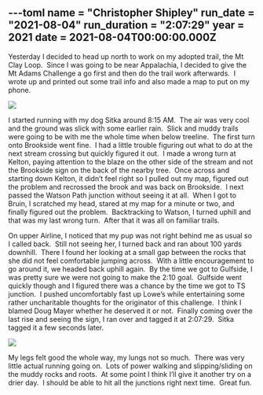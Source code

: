 ---toml
name = "Christopher Shipley"
run_date = "2021-08-04"
run_duration = "2:07:29"
year = 2021
date = 2021-08-04T00:00:00.000Z
---
Yesterday I decided to head up north to work on my adopted trail, the Mt Clay Loop.  Since I was going to be near Appalachia, I decided to give the Mt Adams Challenge a go first and then do the trail work afterwards.  I wrote up and printed out some trail info and also made a map to put on my phone.

![](/assets/images/uploads/chris-dog.jpg)

I started running with my dog Sitka around 8:15 AM.  The air was very cool and the ground was slick with some earlier rain.  Slick and muddy trails were going to be with me the whole time when below treeline.  The first turn onto Brookside went fine.  I had a little trouble figuring out what to do at the next stream crossing but quickly figured it out.  I made a wrong turn at Kelton, paying attention to the blaze on the other side of the stream and not the Brookside sign on the back of the nearby tree.  Once across and starting down Kelton, it didn’t feel right so I pulled out my map, figured out the problem and recrossed the brook and was back on Brookside.  I next passed the Watson Path junction without seeing it at all.  When I got to Bruin, I scratched my head, stared at my map for a minute or two, and finally figured out the problem.  Backtracking to Watson, I turned uphill and that was my last wrong turn.  After that it was all on familiar trails.

On upper Airline, I noticed that my pup was not right behind me as usual so I called back.  Still not seeing her, I turned back and ran about 100 yards downhill.  There I found her looking at a small gap between the rocks that she did not feel comfortable jumping across.  With a little encouragement to go around it, we headed back uphill again.  By the time we got to Gulfside, I was pretty sure we were not going to make the 2:10 goal.  Gulfside went quickly though and I figured there was a chance by the time we got to TS junction.  I pushed uncomfortably fast up Lowe’s while entertaining some rather uncharitable thoughts for the originator of this challenge.  I think I blamed Doug Mayer whether he deserved it or not.  Finally coming over the last rise and seeing the sign, I ran over and tagged it at 2:07:29.  Sitka tagged it a few seconds later.

![](/assets/images/uploads/chris-time.jpg)

My legs felt good the whole way, my lungs not so much.  There was very little actual running going on.  Lots of power walking and slipping/sliding on the muddy rocks and roots.  At some point I think I’ll give it another try on a drier day.  I should be able to hit all the junctions right next time.  Great fun.